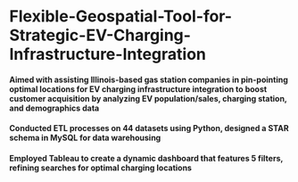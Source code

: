 # Flexible-Geospatial-Tool-for-Strategic-EV-Charging-Infrastructure-Integration

#### Aimed with assisting Illinois-based gas station companies in pin-pointing optimal locations for EV charging infrastructure integration to boost customer acquisition by analyzing EV population/sales, charging station, and demographics data
#### Conducted ETL processes on 44 datasets using Python, designed a STAR schema in MySQL for data warehousing
#### Employed Tableau to create a dynamic dashboard that features 5 filters, refining searches for optimal charging locations
